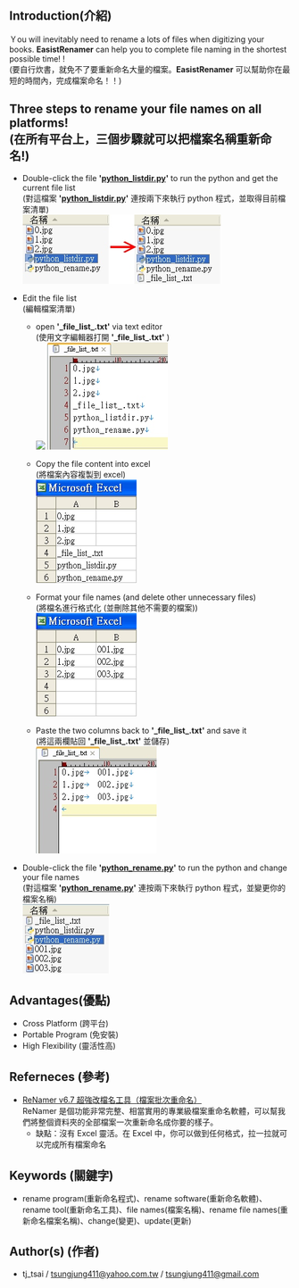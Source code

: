 ## Introduction(介紹)
Ｙou will inevitably need to rename a lots of files when digitizing your books. **EasistRenamer** can help you to complete file naming in the shortest possible time! !<br>(要自行炊書，就免不了要重新命名大量的檔案。**EasistRenamer** 可以幫助你在最短的時間內，完成檔案命名！！)
<br>

## Three steps to rename your file names **on all platforms**!<br>(在所有平台上，三個步驟就可以把檔案名稱重新命名!)
- Double-click the file **'[python_listdir.py](python_listdir.py)'** to run the python and get the current file list<br>(對這檔案 **'[python_listdir.py](python_listdir.py)'** 連按兩下來執行 python 程式，並取得目前檔案清單)<br>![](https://github.com/tsungjung411/refs/blob/master/images/00001_EasistRenamer_Step1_1.jpg)

- Edit the file list<br>(編輯檔案清單)
  - open **'\_file_list_.txt'** via text editor<br>(使用文字編輯器打開 **'\_file_list_.txt'** )<br>![](https://github.com/tsungjung411/refs/blob/master/images/00002_EasistRenamer_Step2_1_1.jpg) ![](https://github.com/tsungjung411/refs/blob/master/images/00002_EasistRenamer_Step2_1.jpg) 
  
  - Copy the file content into excel<br>(將檔案內容複製到 excel)<br>![](https://github.com/tsungjung411/refs/blob/master/images/00003_EasistRenamer_Step2_2.jpg) 
  
  - Format your file names (and delete other unnecessary files)<br>(將檔名進行格式化 (並刪除其他不需要的檔案))<br>![](https://github.com/tsungjung411/refs/blob/master/images/00004_EasistRenamer_Step2_3.jpg) 
  
  - Paste the two columns back to **'\_file_list_.txt'** and save it<br>(將這兩欄貼回 **'\_file_list_.txt'**  並儲存)<br>![](https://github.com/tsungjung411/refs/blob/master/images/00005_EasistRenamer_Step2_4.jpg)
  
- Double-click the file **'[python_rename.py](python_rename.py)'** to run the python and change your file names<br>(對這檔案 **'[python_rename.py](python_rename.py)'** 連按兩下來執行 python 程式，並變更你的檔案名稱)<br>![](https://github.com/tsungjung411/refs/blob/master/images/00006_EasistRenamer_Step3.jpg)


## Advantages(優點)
- Cross Platform (跨平台)
- Portable Program (免安裝)
- High Flexibility (靈活性高)


## Referneces (參考)
- [ReNamer v6.7 超強改檔名工具（檔案批次重命名）](https://briian.com/38536/)<br>ReNamer 是個功能非常完整、相當實用的專業級檔案重命名軟體，可以幫我們將整個資料夾的全部檔案一次重新命名成你要的樣子。
	- 缺點：沒有 Excel 靈活。在 Excel 中，你可以做到任何格式，拉一拉就可以完成所有檔案命名


## Keywords (關鍵字)
- rename program(重新命名程式)、rename software(重新命名軟體)、rename tool(重新命名工具)、file names(檔案名稱)、rename file names(重新命名檔案名稱)、change(變更)、update(更新)


## Author(s) (作者)
- tj_tsai / tsungjung411@yahoo.com.tw / tsungjung411@gmail.com
